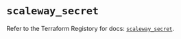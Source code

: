 # `scaleway_secret`

Refer to the Terraform Registory for docs: [`scaleway_secret`](https://registry.terraform.io/providers/scaleway/scaleway/2.21.0/docs/resources/secret).
